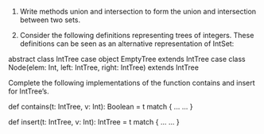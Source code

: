 1. Write methods union and intersection to form the union and intersection between two sets.



2. Consider the following definitions representing trees of integers.
These definitions can be seen as an alternative representation of IntSet: 


abstract class IntTree
case object EmptyTree extends IntTree
case class Node(elem: Int, left: IntTree, right: IntTree) extends IntTree


Complete the following implementations of the function contains and insert for
IntTree’s.


def contains(t: IntTree, v: Int): Boolean = t match { ...
...
}


def insert(t: IntTree, v: Int): IntTree = t match { ...
...
}
